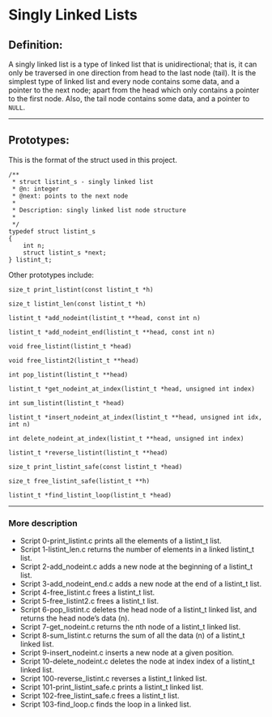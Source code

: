 # Singly Linked Lists

## Definition:
A singly linked list is a type of linked list that is unidirectional; that is, it can only be traversed in one direction from head to the last node (tail).
It is the simplest type of linked list and every node contains some data, and a pointer to the next node; apart from the head which only contains a pointer to the first node.
Also, the tail node contains some data, and a pointer to `NULL`.

---

## Prototypes:

This is the format of the struct used in this project.
```
/**
 * struct listint_s - singly linked list
 * @n: integer
 * @next: points to the next node
 *
 * Description: singly linked list node structure
 *
 */
typedef struct listint_s
{
    int n;
    struct listint_s *next;
} listint_t;
```

Other prototypes include:

`size_t print_listint(const listint_t *h)`

`size_t listint_len(const listint_t *h)`

`listint_t *add_nodeint(listint_t **head, const int n)`

`listint_t *add_nodeint_end(listint_t **head, const int n)`

`void free_listint(listint_t *head)`

`void free_listint2(listint_t **head)`

`int pop_listint(listint_t **head)`

`listint_t *get_nodeint_at_index(listint_t *head, unsigned int index)`

`int sum_listint(listint_t *head)`

`listint_t *insert_nodeint_at_index(listint_t **head, unsigned int idx, int n)`

`int delete_nodeint_at_index(listint_t **head, unsigned int index)`

`listint_t *reverse_listint(listint_t **head)`

`size_t print_listint_safe(const listint_t *head)`

`size_t free_listint_safe(listint_t **h)`

`listint_t *find_listint_loop(listint_t *head)`

---

### More description

* Script 0-print_listint.c  prints all the elements of a listint_t list.
* Script 1-listint_len.c returns the number of elements in a linked listint_t list.
* Script 2-add_nodeint.c adds a new node at the beginning of a listint_t list.
* Script 3-add_nodeint_end.c adds a new node at the end of a listint_t list.
* Script 4-free_listint.c frees a listint_t list.
* Script 5-free_listint2.c frees a listint_t list.
* Script 6-pop_listint.c deletes the head node of a listint_t linked list, and returns the head node’s data (n).
* Script 7-get_nodeint.c returns the nth node of a listint_t linked list.
* Script 8-sum_listint.c returns the sum of all the data (n) of a listint_t linked list.
* Script 9-insert_nodeint.c inserts a new node at a given position.
* Script 10-delete_nodeint.c deletes the node at index index of a listint_t linked list.
* Script 100-reverse_listint.c reverses a listint_t linked list.
* Script 101-print_listint_safe.c prints a listint_t linked list.
* Script 102-free_listint_safe.c frees a listint_t list.
* Script 103-find_loop.c finds the loop in a linked list.
